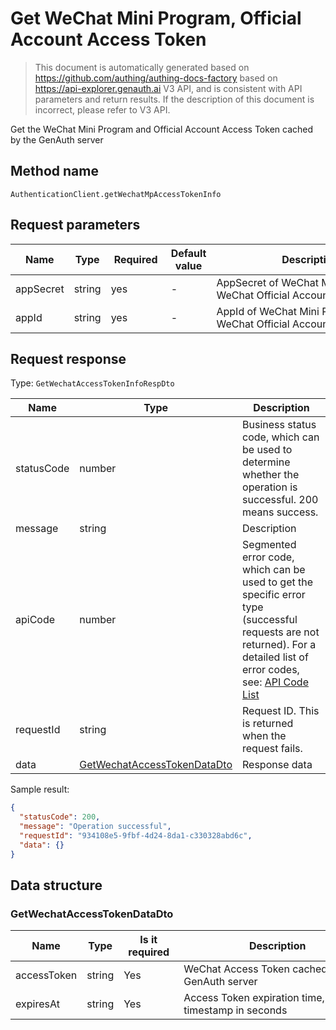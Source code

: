 # Get WeChat Mini Program, Official Account Access Token

<!--
Warning ⚠️:
Do not modify this document directly,
https://github.com/Authing/authing-docs-factory
Use this project to generate
-->

<LastUpdated />

> This document is automatically generated based on https://github.com/authing/authing-docs-factory based on https://api-explorer.genauth.ai V3 API, and is consistent with API parameters and return results. If the description of this document is incorrect, please refer to V3 API.

Get the WeChat Mini Program and Official Account Access Token cached by the GenAuth server

## Method name

`AuthenticationClient.getWechatMpAccessTokenInfo`

## Request parameters

| Name      | Type   | <div style="width:80px">Required</div> | Default value | <div style="width:300px">Description</div>                  | <div style="width:200px"></div>Sample value</div> |
| --------- | ------ | -------------------------------------- | ------------- | ----------------------------------------------------------- | ------------------------------------------------- |
| appSecret | string | yes                                    | -             | AppSecret of WeChat Mini Program or WeChat Official Account |                                                   |
| appId     | string | yes                                    | -             | AppId of WeChat Mini Program or WeChat Official Account     |                                                   |

## Request response

Type: `GetWechatAccessTokenInfoRespDto`

| Name       | Type                                                                   | Description                                                                                                                                                                                                                                                                                                                                    |
| ---------- | ---------------------------------------------------------------------- | ---------------------------------------------------------------------------------------------------------------------------------------------------------------------------------------------------------------------------------------------------------------------------------------------------------------------------------------------- |
| statusCode | number                                                                 | Business status code, which can be used to determine whether the operation is successful. 200 means success.                                                                                                                                                                                                                                   |
| message    | string                                                                 | Description                                                                                                                                                                                                                                                                                                                                    |
| apiCode    | number                                                                 | Segmented error code, which can be used to get the specific error type (successful requests are not returned). For a detailed list of error codes, see: [API Code List](https://api-explorer.genauth.ai/?tag=group/%E5%BC%80%E5%8F%91%E5%87%86%E5%A4%87#tag/%E5%BC%80%E5%8F%91%E5%87%86%E5%A4%87/%E9%94%99%E8%AF%AF%E5%A4%84%E7%90%86/apiCode) |
| requestId  | string                                                                 | Request ID. This is returned when the request fails.                                                                                                                                                                                                                                                                                           |
| data       | <a href="#GetWechatAccessTokenDataDto">GetWechatAccessTokenDataDto</a> | Response data                                                                                                                                                                                                                                                                                                                                  |

Sample result:

```json
{
  "statusCode": 200,
  "message": "Operation successful",
  "requestId": "934108e5-9fbf-4d24-8da1-c330328abd6c",
  "data": {}
}
```

## Data structure

### <a id="GetWechatAccessTokenDataDto"></a> GetWechatAccessTokenDataDto

| Name        | Type   | <div style="width:80px">Is it required</div> | <div style="width:300px">Description</div>              | <div style="width:200px">Sample value</div> |
| ----------- | ------ | -------------------------------------------- | ------------------------------------------------------- | ------------------------------------------- |
| accessToken | string | Yes                                          | WeChat Access Token cached by the GenAuth server        |                                             |
| expiresAt   | string | Yes                                          | Access Token expiration time, as a timestamp in seconds |                                             |
